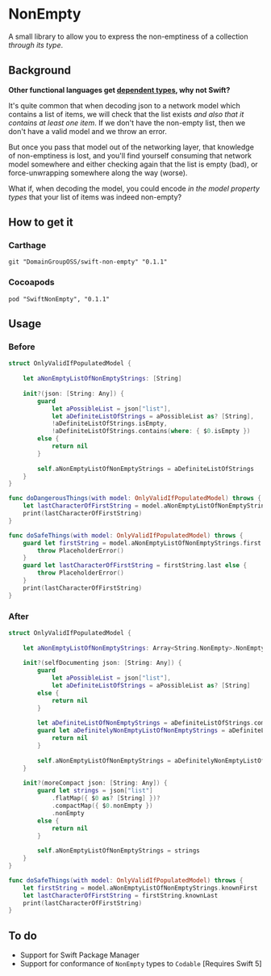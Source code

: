 # NonEmpty
A small library to allow you to express the non-emptiness of a collection _through its type_.

## Background
**Other functional languages get [dependent types](https://en.wikipedia.org/wiki/Dependent_type), why not Swift?**

It's quite common that when decoding json to a network model which contains a list of items, we will check that the list exists _and also that it contains at least one item_. If we don't have the non-empty list, then we don't have a valid model and we throw an error. 

But once you pass that model out of the networking layer, that knowledge of non-emptiness is lost, and you'll find yourself consuming that network model somewhere and either checking again that the list is empty (bad), or force-unwrapping somewhere along the way (worse).

What if, when decoding the model, you could encode _in the model property types_ that your list of items was indeed non-empty?

## How to get it 

### Carthage

```
git "DomainGroupOSS/swift-non-empty" "0.1.1"    
```

### Cocoapods

```
pod "SwiftNonEmpty", "0.1.1" 
```

## Usage

### Before
    
```swift
struct OnlyValidIfPopulatedModel {
    
    let aNonEmptyListOfNonEmptyStrings: [String]
    
    init?(json: [String: Any]) {
        guard
            let aPossibleList = json["list"],
            let aDefiniteListOfStrings = aPossibleList as? [String],
            !aDefiniteListOfStrings.isEmpty,
            !aDefiniteListOfStrings.contains(where: { $0.isEmpty })
        else {
            return nil
        }
        
        self.aNonEmptyListOfNonEmptyStrings = aDefiniteListOfStrings
    }
}

func doDangerousThings(with model: OnlyValidIfPopulatedModel) throws {
    let lastCharacterOfFirstString = model.aNonEmptyListOfNonEmptyStrings.first!.last!
    print(lastCharacterOfFirstString)
}

func doSafeThings(with model: OnlyValidIfPopulatedModel) throws {
    guard let firstString = model.aNonEmptyListOfNonEmptyStrings.first else {
        throw PlaceholderError()
    }
    guard let lastCharacterOfFirstString = firstString.last else {
        throw PlaceholderError()
    }
    print(lastCharacterOfFirstString)
}
```

### After

```swift    
struct OnlyValidIfPopulatedModel {
    
    let aNonEmptyListOfNonEmptyStrings: Array<String.NonEmpty>.NonEmpty
    
    init?(selfDocumenting json: [String: Any]) {
        guard
            let aPossibleList = json["list"],
            let aDefiniteListOfStrings = aPossibleList as? [String]
        else {
            return nil
        }
        
        let aDefiniteListOfNonEmptyStrings = aDefiniteListOfStrings.compactMap({ string in string.nonEmpty })
        guard let aDefinitelyNonEmptyListOfNonEmptyStrings = aDefiniteListOfNonEmptyStrings.nonEmpty else {
            return nil
        }
        
        self.aNonEmptyListOfNonEmptyStrings = aDefinitelyNonEmptyListOfNonEmptyStrings
    }
    
    init?(moreCompact json: [String: Any]) {
        guard let strings = json["list"]
            .flatMap({ $0 as? [String] })?
            .compactMap({ $0.nonEmpty })
            .nonEmpty
        else {
            return nil
        }
        
        self.aNonEmptyListOfNonEmptyStrings = strings
    }
}

func doSafeThings(with model: OnlyValidIfPopulatedModel) throws {
    let firstString = model.aNonEmptyListOfNonEmptyStrings.knownFirst
    let lastCharacterOfFirstString = firstString.knownLast
    print(lastCharacterOfFirstString)
}
```

## To do
- Support for Swift Package Manager
- Support for conformance of `NonEmpty` types to `Codable` [Requires Swift 5]